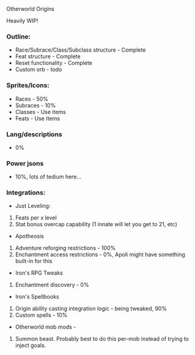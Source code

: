 
Otherworld Origins

Heavily WIP!

### Outline:
- Race/Subrace/Class/Subclass structure - Complete
- Feat structure - Complete
- Reset functionality - Complete
- Custom orb - todo

### Sprites/Icons:
- Races - 50%
- Subraces - 10%
- Classes - Use items
- Feats - Use Items

### Lang/descriptions
- 0%

### Power jsons
- 10%, lots of tedium here...

### Integrations:
- Just Leveling:
1. Feats per x level 
2. Stat bonus overcap capability (1 innate will let you get to 21, etc) 
- Apotheosis
1. Adventure reforging restrictions - 100%
2. Enchantment access restrictions - 0%, Apoli might have something built-in for this 
- Iron's RPG Tweaks
1. Enchantment discovery - 0%
- Iron's Spellbooks 
1. Origin ability casting integration logic - being tweaked, 90%
2. Custom spells - 10%
- Otherworld mob mods - 
1. Summon beast. Probably best to do this per-mob instead of trying to inject goals. 
